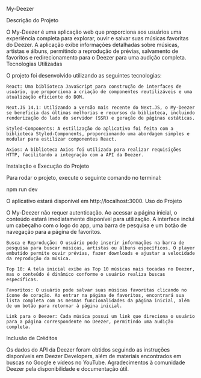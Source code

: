 My-Deezer

Descrição do Projeto

O My-Deezer é uma aplicação web que proporciona aos usuários uma experiência completa para explorar, ouvir e salvar suas músicas favoritas do Deezer. A aplicação exibe informações detalhadas sobre músicas, artistas e álbuns, permitindo a reprodução de prévias, salvamento de favoritos e redirecionamento para o Deezer para uma audição completa.
Tecnologias Utilizadas

O projeto foi desenvolvido utilizando as seguintes tecnologias:

    React: Uma biblioteca JavaScript para construção de interfaces de usuário, que proporciona a criação de componentes reutilizáveis e uma atualização eficiente do DOM.

    Next.JS 14.1: Utilizando a versão mais recente do Next.JS, o My-Deezer se beneficia das últimas melhorias e recursos da biblioteca, incluindo renderização do lado do servidor (SSR) e geração de páginas estáticas.

    Styled-Components: A estilização do aplicativo foi feita com a biblioteca Styled-Components, proporcionando uma abordagem simples e modular para estilizar componentes React.

    Axios: A biblioteca Axios foi utilizada para realizar requisições HTTP, facilitando a integração com a API da Deezer.

Instalação e Execução do Projeto

Para rodar o projeto, execute o seguinte comando no terminal:

npm run dev

O aplicativo estará disponível em http://localhost:3000.
Uso do Projeto

O My-Deezer não requer autenticação. Ao acessar a página inicial, o conteúdo estará imediatamente disponível para utilização. A interface inclui um cabeçalho com o logo do app, uma barra de pesquisa e um botão de navegação para a página de favoritos.

    Busca e Reprodução: O usuário pode inserir informações na barra de pesquisa para buscar músicas, artistas ou álbuns específicos. O player embutido permite ouvir prévias, fazer downloads e ajustar a velocidade da reprodução da música.

    Top 10: A tela inicial exibe as Top 10 músicas mais tocadas no Deezer, mas o conteúdo é dinâmico conforme o usuário realiza buscas específicas.

    Favoritos: O usuário pode salvar suas músicas favoritas clicando no ícone de coração. Ao entrar na página de favoritos, encontrará sua lista completa com as mesmas funcionalidades da página inicial, além de um botão para retornar à página inicial.

    Link para o Deezer: Cada música possui um link que direciona o usuário para a página correspondente no Deezer, permitindo uma audição completa.

Inclusão de Créditos

Os dados do API da Deezer foram obtidos seguindo as instruções disponíveis em Deezer Developers, além de materiais encontrados em buscas no Google e vídeos no YouTube. Agradecimentos à comunidade Deezer pela disponibilidade e documentação útil.
